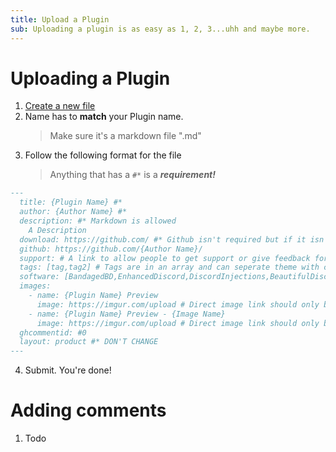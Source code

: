 ```yaml
---
title: Upload a Plugin
sub: Uploading a plugin is as easy as 1, 2, 3...uhh and maybe more.
---
```

# Uploading a Plugin

1. [Create a new file](https://github.com/MrRobotjs/BetterDocs/new/gh-pages/_Plugins)
2. Name has to **match** your Plugin name. 
    > Make sure it's a markdown file ".md"
3. Follow the following format for the file
    > Anything that has a ```#*``` is a ***requirement!***
```md
---
  title: {Plugin Name} #*
  author: {Author Name} #*
  description: #* Markdown is allowed
    A Description
  download: https://github.com/ #* Github isn't required but if it isn't used then further inspection will happen
  github: https://github.com/{Author Name}/
  support: # A link to allow people to get support or give feedback for the Plugin
  tags: [tag,tag2] # Tags are in an array and can seperate theme with commas ","
  software: [BandagedBD,EnhancedDiscord,DiscordInjections,BeautifulDiscord,BetterDiscord] # The list of softwares your plugin supports (remove if you don't support it)
  images:
    - name: {Plugin Name} Preview
      image: https://imgur.com/upload # Direct image link should only be used here. Imgur isn't required but if it isn't used then further inspection will happen
    - name: {Plugin Name} Preview - {Image Name}
      image: https://imgur.com/upload # Direct image link should only be used here. Imgur isn't required but if it isn't used then further inspection will happen
  ghcommentid: #0
  layout: product #* DON'T CHANGE
---
```
  4. Submit. You're done!

# Adding comments

  1. Todo
